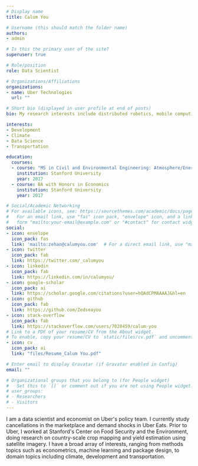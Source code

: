 ```yaml
---
# Display name
title: Calum You

# Username (this should match the folder name)
authors:
- admin

# Is this the primary user of the site?
superuser: true

# Role/position
role: Data Scientist

# Organizations/Affiliations
organizations:
- name: Uber Technologies
  url: ""

# Short bio (displayed in user profile at end of posts)
bio: My research interests include distributed robotics, mobile computing and programmable matter.

interests:
- Development
- Climate
- Data Science
- Transportation

education:
  courses:
  - course: "MS in Civil and Environmental Engineering: Atmosphere/Energy"
    institution: Stanford University
    year: 2017
  - course: BA with Honors in Economics
    institution: Stanford University
    year: 2017

# Social/Academic Networking
# For available icons, see: https://sourcethemes.com/academic/docs/page-builder/#icons
#   For an email link, use "fas" icon pack, "envelope" icon, and a link in the
#   form "mailto:your-email@example.com" or "#contact" for contact widget.
social:
- icon: envelope
  icon_pack: fas
  link: 'mailto:zehao@calumyou.com'  # For a direct email link, use "mailto:test@example.org".
- icon: twitter
  icon_pack: fab
  link: https://twitter.com/_calumyou
- icon: linkedin
  icon_pack: fab
  link: https://linkedin.com/in/calumyou/
- icon: google-scholar
  icon_pack: ai
  link: https://scholar.google.com/citations?user=hQAdCPMAAAAJ&hl=en
- icon: github
  icon_pack: fab
  link: https://github.com/Zedseayou
- icon: stack-overflow
  icon_pack: fab
  link: https://stackoverflow.com/users/7028459/calum-you
# Link to a PDF of your resume/CV from the About widget.
# To enable, copy your resume/CV to `static/files/cv.pdf` and uncomment the lines below.
- icon: cv
  icon_pack: ai
  link: "files/Resume_Calum You.pdf"

# Enter email to display Gravatar (if Gravatar enabled in Config)
email: ""

# Organizational groups that you belong to (for People widget)
#   Set this to `[]` or comment out if you are not using People widget.
# user_groups:
# - Researchers
# - Visitors
---
```


I am a data scientist and economist on Uber's policy team. I currently study cancellations in the marketplace and demand shocks in Uber Eats. Prior to Uber, I worked at Stanford's Center on Food Security and the Environment, doing research on country-scale crop mapping and yield estimation using satellite imagery. I have a broad array of interests, ranging from methods topics such as econometrics, machine learning and package design, to domain topics including climate, development and transportation.
